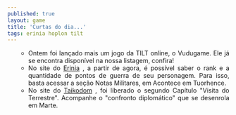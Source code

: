 ```yaml
---
published: true
layout: game
title: 'Curtas do dia...'
tags: erinia hoplon tilt
---
```

<ul>
<ul>
	<li style="text-align: justify;">Ontem foi lançado mais um jogo da TILT online, o Vudugame. Ele já se encontra disponível na nossa listagem, confira!</li>
	<li style="text-align: justify;">No site do <a href="http://www.mundoerinia.com.br/">Erinia</a>
, a partir de agora, é possível saber o rank e a quantidade de pontos de guerra de seu personagem. Para isso, basta acessar a seção Notas Militares, em Acontece em Tuorhence.</li>
	<li style="text-align: justify;">No site do <a href="http://www.taikodom.com.br/">Taikodom</a>
, foi liberado o segundo Capítulo "Visita do Terrestre". Acompanhe o "confronto diplomático" que se desenrola em Marte.</li>
</ul>
</ul>